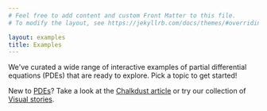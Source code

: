 ```yaml
---
# Feel free to add content and custom Front Matter to this file.
# To modify the layout, see https://jekyllrb.com/docs/themes/#overriding-theme-defaults

layout: examples
title: Examples
---
```

We've curated a wide range of interactive examples of partial differential equations (PDEs) that are ready to explore. Pick a topic to get started!

New to [PDEs](https://en.wikipedia.org/wiki/Partial_differential_equation)? Take a look at the [Chalkdust article](https://chalkdustmagazine.com/regulars/on-the-cover/visual-pde/) or try our collection of [Visual stories](/visual-stories). 

